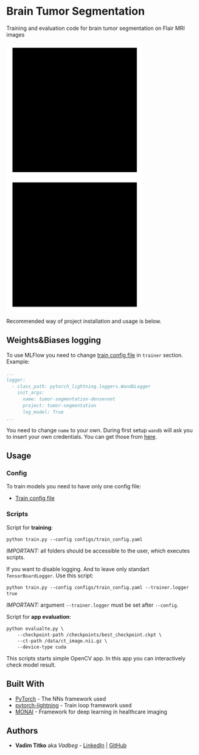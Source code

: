 # Brain Tumor Segmentation

Training and evaluation code for brain tumor segmentation on Flair MRI images

![tumor_seg_example1](images/tumor_seg_example1.gif)
![tumor_seg_example2](images/tumor_seg_example2.gif)

Recommended way of project installation and usage is below.

## Weights&Biases logging

To use MLFlow you need to change [train config file](configs/train_config.yaml) in `trainer` section. Example:
```yaml
...
logger:
  - class_path: pytorch_lightning.loggers.WandbLogger
    init_args:
      name: tumor-segmentation-densevnet
      project: tumor-segmentation
      log_model: True
...
```

You need to change `name` to your own. During first setup `wandb` will ask you to insert your own credentials. 
You can get those from [here](https://wandb.ai/settings).

## Usage

### Config

To train models you need to have only one config file:
 * [Train config file](configs/train_config.yaml)

### Scripts

Script for **training**:

```
python train.py --config configs/train_config.yaml
```
*IMPORTANT:* all folders should be accessible to the user, which executes scripts.

If you want to disable logging. And to leave only standart `TensorBoardLogger`. Use this script:
```
python train.py --config configs/train_config.yaml --trainer.logger true
```
*IMPORTANT:* argument `--trainer.logger` must be set after `--config`.


Script for **app evaluation**:

```
python evalualte.py \
    --checkpoint-path /checkpoints/best_checkpoint.ckpt \
    --ct-path /data/ct_image.nii.gz \
    --device-type cuda
```

This scripts starts simple OpenCV app. In this app you can interactively check model result.


## Built With

* [PyTorch](https://pytorch.org) - The NNs framework used
* [pytorch-lightning](https://www.pytorchlightning.ai) - Train loop framework used
* [MONAI](https://github.com/Project-MONAI/MONAI) - Framework for deep learning in healthcare imaging

## Authors

* **Vadim Titko** aka *Vadbeg* -
[LinkedIn](https://www.linkedin.com/in/vadtitko/) |
[GitHub](https://github.com/Vadbeg/PythonHomework/commits?author=Vadbeg)


